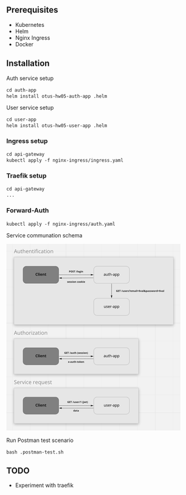 ## Prerequisites

- Kubernetes
- Helm
- Nginx Ingress
- Docker

## Installation

Auth service setup

```shell
cd auth-app
helm install otus-hw05-auth-app .helm
```

User service setup

```shell
cd user-app
helm install otus-hw05-user-app .helm
```

### Ingress setup

```shell
cd api-gateway
kubectl apply -f nginx-ingress/ingress.yaml
```

### Traefik setup

```shell
cd api-gateway
...
```

### Forward-Auth
```shell
kubectl apply -f nginx-ingress/auth.yaml
```

Service communation schema

![](auth-schema.png)

Run Postman test scenario

```shell
bash .postman-test.sh
```

## TODO

- Experiment with traefik